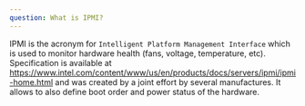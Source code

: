 ```yaml
---
question: What is IPMI?
---
```


IPMI is the acronym for `Intelligent Platform Management Interface` which is used to monitor hardware health (fans, voltage, temperature, etc). Specification is available at <https://www.intel.com/content/www/us/en/products/docs/servers/ipmi/ipmi-home.html> and was created by a joint effort by several manufactures. It allows to also define boot order and power status of the hardware.
